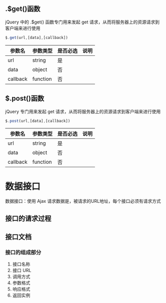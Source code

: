 ## .$get()函数

jQuery 中的 .$get() 函数专门用来发起 get 请求，从而将服务器上的资源请求到客户端来进行使用

```javascript
$.get(url,[data],[callback])
```

| 参数名   | 参数类型 | 是否必选 | 说明 |
| -------- | -------- | -------- | ---- |
| url      | string   | 是       |      |
| data     | object   | 否       |      |
| callback | function | 否       |      |

## $.post()函数

jQuery 专门用来发起 get 请求，从而将服务器上的资源请求到客户端来进行使用



```javascript
$.post(url,[data],[callback])
```

| 参数名   | 参数类型 | 是否必选 | 说明 |
| -------- | -------- | -------- | ---- |
| url      | string   | 是       |      |
| data     | object   | 否       |      |
| callback | function | 否       |      |

# 数据接口

数据接口：使用 Ajax 请求数据是，被请求的URL地址，每个接口必须有请求方式

## 接口的请求过程

## 接口文档

### 接口的组成部分

1. 接口名称
2. 接口 URL
3. 调用方式
4. 参数格式
5. 响应格式
6. 返回实例

